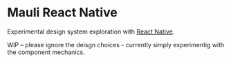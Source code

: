 # Mauli React Native

Experimental design system exploration with [React Native](https://reactnative.dev).

WIP – please ignore the deisgn choices - currently simply experimentig with the component mechanics. 

